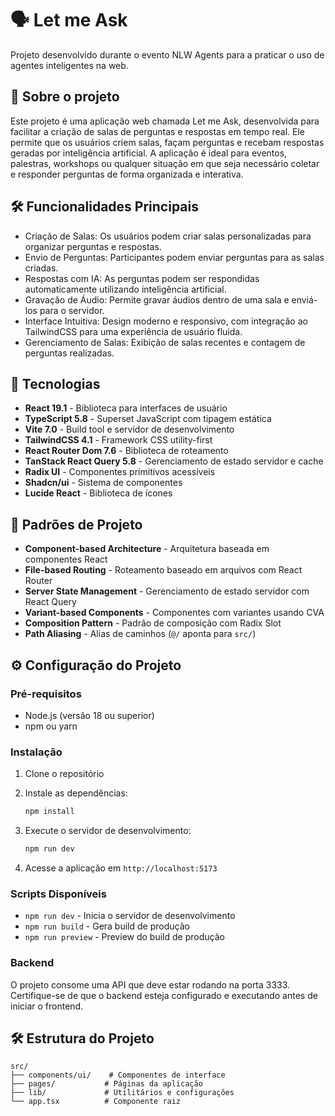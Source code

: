 # 🗣️ Let me Ask

Projeto desenvolvido durante o evento NLW Agents para a praticar o uso de agentes inteligentes na web.

## 📝 Sobre o projeto
Este projeto é uma aplicação web chamada Let me Ask, desenvolvida para facilitar a criação de salas de perguntas e respostas em tempo real. Ele permite que os usuários criem salas, façam perguntas e recebam respostas geradas por inteligência artificial. A aplicação é ideal para eventos, palestras, workshops ou qualquer situação em que seja necessário coletar e responder perguntas de forma organizada e interativa.

## 🛠️ Funcionalidades Principais

- Criação de Salas: Os usuários podem criar salas personalizadas para organizar perguntas e respostas.
- Envio de Perguntas: Participantes podem enviar perguntas para as salas criadas.
- Respostas com IA: As perguntas podem ser respondidas automaticamente utilizando inteligência artificial.
- Gravação de Áudio: Permite gravar áudios dentro de uma sala e enviá-los para o servidor.
- Interface Intuitiva: Design moderno e responsivo, com integração ao TailwindCSS para uma experiência de usuário fluida.
- Gerenciamento de Salas: Exibição de salas recentes e contagem de perguntas realizadas.

## 🚀 Tecnologias

- **React 19.1** - Biblioteca para interfaces de usuário
- **TypeScript 5.8** - Superset JavaScript com tipagem estática
- **Vite 7.0** - Build tool e servidor de desenvolvimento
- **TailwindCSS 4.1** - Framework CSS utility-first
- **React Router Dom 7.6** - Biblioteca de roteamento
- **TanStack React Query 5.8** - Gerenciamento de estado servidor e cache
- **Radix UI** - Componentes primitivos acessíveis
- **Shadcn/ui** - Sistema de componentes
- **Lucide React** - Biblioteca de ícones

## 📂 Padrões de Projeto

- **Component-based Architecture** - Arquitetura baseada em componentes React
- **File-based Routing** - Roteamento baseado em arquivos com React Router
- **Server State Management** - Gerenciamento de estado servidor com React Query
- **Variant-based Components** - Componentes com variantes usando CVA
- **Composition Pattern** - Padrão de composição com Radix Slot
- **Path Aliasing** - Alias de caminhos (`@/` aponta para `src/`)

## ⚙️ Configuração do Projeto

### Pré-requisitos

- Node.js (versão 18 ou superior)
- npm ou yarn

### Instalação

1. Clone o repositório
2. Instale as dependências:
   ```bash
   npm install
   ```

3. Execute o servidor de desenvolvimento:
   ```bash
   npm run dev
   ```

4. Acesse a aplicação em `http://localhost:5173`

### Scripts Disponíveis

- `npm run dev` - Inicia o servidor de desenvolvimento
- `npm run build` - Gera build de produção
- `npm run preview` - Preview do build de produção

### Backend

O projeto consome uma API que deve estar rodando na porta 3333. Certifique-se de que o backend esteja configurado e executando antes de iniciar o frontend.

## 🛠️ Estrutura do Projeto

```
src/
├── components/ui/    # Componentes de interface
├── pages/           # Páginas da aplicação
├── lib/             # Utilitários e configurações
└── app.tsx          # Componente raiz
``` 
